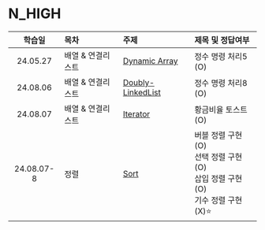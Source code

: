 # N_HIGH

|   학습일   | 목차              | 주제                                                           | 제목 및 정답여부                                                                        |
| :--------: | :---------------- | :------------------------------------------------------------- | :-------------------------------------------------------------------------------------- |
|  24.05.27  | 배열 & 연결리스트 | [Dynamic Array](./배열,%20연결리스트/Dynamic%20Array.js)       | 정수 명령 처리5 (O)                                                                     |
|  24.08.06  | 배열 & 연결리스트 | [Doubly-LinkedList](./배열,%20연결리스트/Doubly-LinkedList.js) | 정수 명령 처리8 (O)                                                                     |
|  24.08.07  | 배열 & 연결리스트 | [Iterator](./배열,%20연결리스트/Iterator.js)                   | 황금비율 토스트 (O)                                                                     |
| 24.08.07-8 | 정렬              | [Sort](./정렬/sort.js)                                         | 버블 정렬 구현 (O)<br>선택 정렬 구현 (O)<br>삽입 정렬 구현 (O)<br>기수 정렬 구현 (X)⭐️ |
